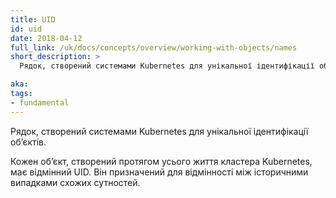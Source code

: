 ```yaml
---
title: UID
id: uid
date: 2018-04-12
full_link: /uk/docs/concepts/overview/working-with-objects/names
short_description: >
  Рядок, створений системами Kubernetes для унікальної ідентифікації обʼєктів.

aka:
tags:
- fundamental
---
```


Рядок, створений системами Kubernetes для унікальної ідентифікації обʼєктів.

<!--more-->

Кожен обʼєкт, створений протягом усього життя кластера Kubernetes, має відмінний UID. Він призначений для відмінності між історичними випадками схожих сутностей.

